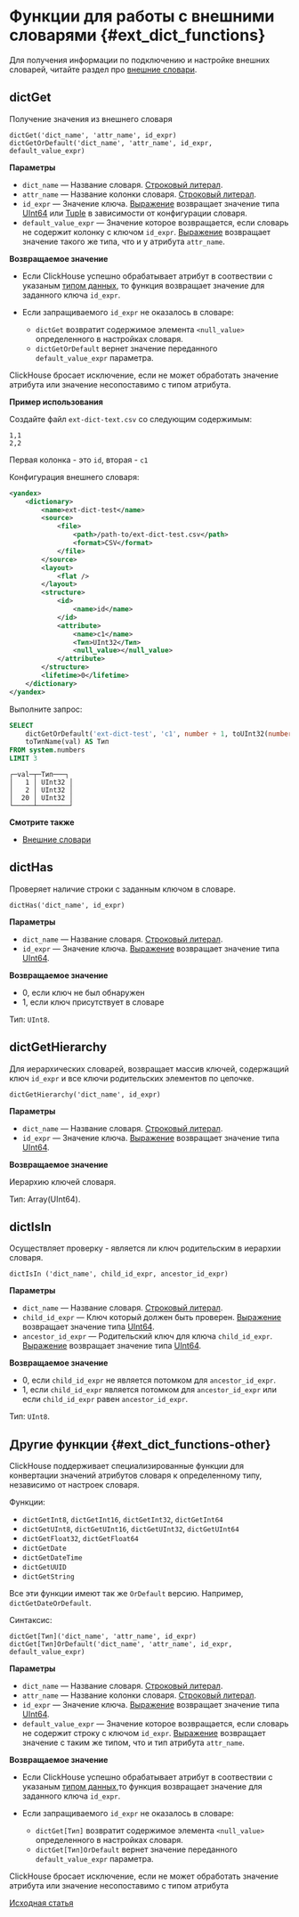 # Функции для работы с внешними словарями {#ext_dict_functions}

Для получения информации по подключению и настройке внешних словарей, читайте раздел про [внешние словари](../dicts/external_dicts.md).

## dictGet

Получение значения из внешнего словаря

```
dictGet('dict_name', 'attr_name', id_expr)
dictGetOrDefault('dict_name', 'attr_name', id_expr, default_value_expr)
```

**Параметры**

- `dict_name` — Название словаря. [Строковый литерал](../syntax.md#syntax-string-literal).
- `attr_name` — Название колонки словаря. [Строковый литерал](../syntax.md#syntax-string-literal).
- `id_expr` — Значение ключа. [Выражение](../syntax.md#syntax-expressions) возвращает значение типа [UInt64](../../data_types/int_uint.md) или [Tuple](../../data_types/tuple.md) в зависимости от конфигурации словаря.
- `default_value_expr` — Значение которое возвращается, если словарь не содержит колонку с ключом `id_expr`. [Выражение](../syntax.md#syntax-expressions) возвращает значение такого же типа, что и у атрибута `attr_name`.

**Возвращаемое значение**

- Если ClickHouse успешно обрабатывает атрибут в соотвествии с указаным [типом данных](../dicts/external_dicts_dict_structure.md#ext_dict_structure-attributes), то функция возвращает значение для заданного ключа `id_expr`.
- Если запращиваемого `id_expr` не оказалось в словаре:

    - `dictGet` возвратит содержимое элемента `<null_value>` определенного в настройках словаря.
    - `dictGetOrDefault` вернет значение переданного `default_value_expr` параметра.

ClickHouse бросает исключение, если не может обработать значение атрибута или значение несопоставимо с типом атрибута.

**Пример использования**

Создайте файл `ext-dict-text.csv` со следующим содержимым:

```text
1,1
2,2
```

Первая колонка - это `id`, вторая - `c1`

Конфигурация внешнего словаря:

```xml
<yandex>
    <dictionary>
        <name>ext-dict-test</name>
        <source>
            <file>
                <path>/path-to/ext-dict-test.csv</path>
                <format>CSV</format>
            </file>
        </source>
        <layout>
            <flat />
        </layout>
        <structure>
            <id>
                <name>id</name>
            </id>
            <attribute>
                <name>c1</name>
                <Тип>UInt32</Тип>
                <null_value></null_value>
            </attribute>
        </structure>
        <lifetime>0</lifetime>
    </dictionary>
</yandex>
```

Выполните запрос:

```sql
SELECT
    dictGetOrDefault('ext-dict-test', 'c1', number + 1, toUInt32(number * 10)) AS val,
    toТипName(val) AS Тип
FROM system.numbers
LIMIT 3
```
```text
┌─val─┬─Тип───┐
│   1 │ UInt32 │
│   2 │ UInt32 │
│  20 │ UInt32 │
└─────┴────────┘
```

**Смотрите также**

- [Внешние словари](../dicts/external_dicts.md)


## dictHas

Проверяет наличие строки с заданным ключом в словаре.

```
dictHas('dict_name', id_expr)
```

**Параметры**

- `dict_name` — Название словаря. [Строковый литерал](../syntax.md#syntax-string-literal).
- `id_expr` — Значение ключа. [Выражение](../syntax.md#syntax-expressions) возвращает значение типа [UInt64](../../data_types/int_uint.md).

**Возвращаемое значение**

- 0, если ключ не был обнаружен
- 1, если ключ присутствует в словаре

Тип: `UInt8`.

## dictGetHierarchy

Для иерархических словарей, возвращает массив ключей, содержащий ключ `id_expr` и все ключи родительских элементов по цепочке.

```
dictGetHierarchy('dict_name', id_expr)
```

**Параметры**

- `dict_name` — Название словаря. [Строковый литерал](../syntax.md#syntax-string-literal).
- `id_expr` — Значение ключа. [Выражение](../syntax.md#syntax-expressions) возвращает значение типа [UInt64](../../data_types/int_uint.md).

**Возвращаемое значение**

Иерархию ключей словаря.

Тип: Array(UInt64).

## dictIsIn

Осуществляет проверку - является ли ключ родительским в иерархии словаря.

`dictIsIn ('dict_name', child_id_expr, ancestor_id_expr)`

**Параметры**

- `dict_name` — Название словаря. [Строковый литерал](../syntax.md#syntax-string-literal).
- `child_id_expr` — Ключ который должен быть проверен. [Выражение](../syntax.md#syntax-expressions) возвращает значение типа [UInt64](../../data_types/int_uint.md).
- `ancestor_id_expr` — Родительский ключ для ключа `child_id_expr`. [Выражение](../syntax.md#syntax-expressions) возвращает значение типа [UInt64](../../data_types/int_uint.md).

**Возвращаемое значение**

- 0, если `child_id_expr` не является потомком для `ancestor_id_expr`.
- 1, если `child_id_expr` является потомком для `ancestor_id_expr` или если `child_id_expr` равен `ancestor_id_expr`.

Тип: `UInt8`.

## Другие функции {#ext_dict_functions-other}

ClickHouse поддерживает специализированные функции для конвертации значений атрибутов словаря к определенному типу, независимо от настроек словаря.

Функции:

- `dictGetInt8`, `dictGetInt16`, `dictGetInt32`, `dictGetInt64`
- `dictGetUInt8`, `dictGetUInt16`, `dictGetUInt32`, `dictGetUInt64`
- `dictGetFloat32`, `dictGetFloat64`
- `dictGetDate`
- `dictGetDateTime`
- `dictGetUUID`
- `dictGetString`

Все эти функции имеют так же `OrDefault` версию. Например, `dictGetDateOrDefault`.

Синтаксис:

```
dictGet[Тип]('dict_name', 'attr_name', id_expr)
dictGet[Тип]OrDefault('dict_name', 'attr_name', id_expr, default_value_expr)
```

**Параметры**

- `dict_name` — Название словаря. [Строковый литерал](../syntax.md#syntax-string-literal).
- `attr_name` — Название колонки словаря. [Строковый литерал](../syntax.md#syntax-string-literal).
- `id_expr` — Значение ключа. [Выражение](../syntax.md#syntax-expressions) возвращает значение типа [UInt64](../../data_types/int_uint.md).
- `default_value_expr` — Значение которое возвращается, если словарь не содержит строку с ключом `id_expr`. [Выражение](../syntax.md#syntax-expressions) возвращает значение с таким же типом, что и тип атрибута `attr_name`.

**Возвращаемое значение**

- Если ClickHouse успешно обрабатывает атрибут в соотвествии с указаным [типом данных](../dicts/external_dicts_dict_structure.md#ext_dict_structure-attributes),то функция возвращает значение для заданного ключа `id_expr`.
- Если запращиваемого `id_expr` не оказалось в словаре:

    - `dictGet[Тип]` возвратит содержимое элемента `<null_value>` определенного в настройках словаря.
    - `dictGet[Тип]OrDefault` вернет значение переданного `default_value_expr` параметра.

ClickHouse бросает исключение, если не может обработать значение атрибута или значение несопоставимо с типом атрибута

[Исходная статья](https://clickhouse.yandex/docs/en/query_language/functions/ext_dict_functions/) <!--hide-->

